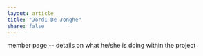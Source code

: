 ```yaml
---
layout: article
title: "Jordi De Jonghe"
share: false
---
```


member page -- details on what he/she is doing within the project
